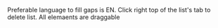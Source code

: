 Preferable language to fill gaps is EN.
Click right top of the list's tab to delete list.
All elemaents are draggable
